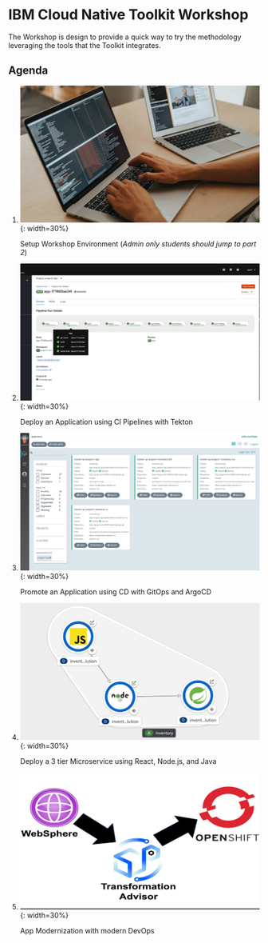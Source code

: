 # IBM Cloud Native Toolkit Workshop

The Workshop is design to provide a quick way to try the methodology leveraging the tools that the Toolkit integrates.

## Agenda

1. ![Setup Workshop Environment](./images/workshop.jpg){: width=30%}

    Setup Workshop Environment (*Admin only students should jump to part 2*)

2. ![Deploy an Application using CI Pipelines with Tekton](./images/ci-tekton.jpg){: width=30%}

    Deploy an Application using CI Pipelines with Tekton

3. ![Promote an Application using CD with GitOps and ArgoCD](./images/cd-argocd.jpg){: width=30%}

    Promote an Application using CD with GitOps and ArgoCD

4. ![Deploy a 3 tier Microservice using React, Node.js, and Java](./images/inventory.jpg){: width=30%}

    Deploy a 3 tier Microservice using React, Node.js, and Java

5. ![App Modernization with modern DevOps](./images/appmod.jpg){: width=30%}

    App Modernization with modern DevOps
